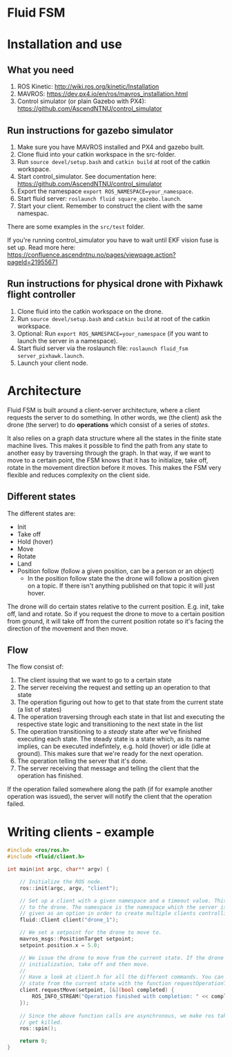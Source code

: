 # Fluid FSM


# Installation and use

## What you need

1. ROS Kinetic: http://wiki.ros.org/kinetic/Installation 
2. MAVROS: https://dev.px4.io/en/ros/mavros_installation.html
3. Control simulator (or plain Gazebo with PX4): https://github.com/AscendNTNU/control_simulator

## Run instructions for gazebo simulator

1. Make sure you have MAVROS installed and PX4 and gazebo built. 
2. Clone fluid into your catkin workspace in the src-folder.
3. Run `source devel/setup.bash` and `catkin build` at root of the catkin workspace.
4. Start control_simulator. See documentation here: https://github.com/AscendNTNU/control_simulator
5. Export the namespace `export ROS_NAMESPACE=your_namespace`.
6. Start fluid server: `roslaunch fluid square_gazebo.launch`.
7. Start your client. Remember to construct the client with the same namespac.

There are some examples in the `src/test` folder.

If you're running control_simulator you have to wait until EKF vision fuse is set up. Read more here:
https://confluence.ascendntnu.no/pages/viewpage.action?pageId=21955671


## Run instructions for physical drone with Pixhawk flight controller

1. Clone fluid into the catkin workspace on the drone. 
2. Run `source devel/setup.bash` and `catkin build` at root of the catkin workspace.
3. Optional: Run `export ROS_NAMESPACE=your_namespace` (if you want to launch the server in a namespace).
4. Start fluid server via the roslaunch file: `roslaunch fluid_fsm server_pixhawk.launch`.
5. Launch your client node.


# Architecture

Fluid FSM is built around a client-server architecture, where a client requests the server to do something. In other words, we (the client) ask the drone (the server) to do **operations** which consist of a series of *states*. 

It also relies on a graph data structure where all the states in the finite state machine lives. This makes it possible to find the path from any
state to another easy by traversing through the graph. In that way, if we want to move to a certain point, the FSM knows that it has to initialize,
take off, rotate in the movement direction before it moves. This makes the FSM very flexible and reduces complexity on the client side. 

## Different states

The different states are:
- Init
- Take off
- Hold (hover)
- Move
- Rotate
- Land
- Position follow (follow a given position, can be a person or an object)
    - In the position follow state the the drone will follow a position given on a topic. If there isn't anything
      published on that topic it will just hover.

The drone will do certain states relative to the current position. E.g. init, take off, land and rotate. So if you request 
the drone to move to a certain position from ground, it will take off from the current position rotate so it's facing the
direction of the movement and then move. 

## Flow

The flow consist of: 

1. The client issuing that we want to go to a certain state
2. The server receiving the request and setting up an operation to that state 
3. The operation figuring out how to get to that state from the current state (a list of states)
4. The operation traversing through each state in that list and executing the respective state logic and transitioning to the next state in the list
5. The operation transitioning to a *steady* state after we've finished executing each state. The steady state is a state which, as its name implies,
   can be executed indefintely, e.g. hold (hover) or idle (idle at ground). This makes sure that we're ready for the next operation.
6. The operation telling the server that it's done.
7. The server receiving that message and telling the client that the operation has finished.

If the operation failed somewhere along the path (if for example another operation was issued), the server will notify the client that the operation
failed.


# Writing clients - example

```cpp
#include <ros/ros.h>
#include <fluid/client.h>

int main(int argc, char** argv) {

    // Initialize the ROS node.
    ros::init(argc, argv, "client");

    // Set up a client with a given namespace and a timeout value. This makes it possible for us to issue operations
    // to the drone. The namespace is the namespace which the server is running in. This can be left out here, but is
    // given as an option in order to create multiple clients controlling multiple drones.
    fluid::Client client("drone_1");

    // We set a setpoint for the drone to move to.
    mavros_msgs::PositionTarget setpoint;
    setpoint.position.x = 5.0;

    // We issue the drone to move from the current state. If the drone e.g. is at ground, it will go through /
    // initialization, take off and then move. 
    // 
    // Have a look at client.h for all the different commands. You can also request the FSM to transition to a specific
    // state from the current state with the function requestOperationToState. 
    client.requestMove(setpoint, [&](bool completed) {
        ROS_INFO_STREAM("Operation finished with completion: " << completed);
    });
 
    // Since the above function calls are asynchronous, we make ros take over the main loop so the node doesn't 
    // get killed.
    ros::spin();

    return 0;
}
```
